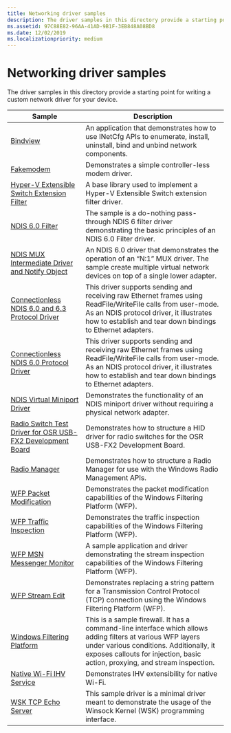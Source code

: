 ```yaml
---
title: Networking driver samples
description: The driver samples in this directory provide a starting point for writing a custom network driver for your device.
ms.assetid: 97C88E82-96AA-41AD-9B1F-3EB848A08BD8
ms.date: 12/02/2019
ms.localizationpriority: medium
---
```


# Networking driver samples

The driver samples in this directory provide a starting point for writing a custom network driver for your device.

| Sample | Description |
| --- | --- |
| [Bindview](https://docs.microsoft.com/samples/microsoft/windows-driver-samples/bindview-network-configuration-utility) | An application that demonstrates how to use INetCfg APIs to enumerate, install, uninstall, bind and unbind network components. |
| [Fakemodem](https://docs.microsoft.com/samples/microsoft/windows-driver-samples/fakemodem-driver) | Demonstrates a simple controller-less modem driver. |
| [Hyper-V Extensible Switch Extension Filter](https://docs.microsoft.com/samples/microsoft/windows-driver-samples/hyper-v-extensible-switch-extension-filter-driver) | A base library used to implement a Hyper-V Extensible Switch extension filter driver. |
| [NDIS 6.0 Filter](https://docs.microsoft.com/samples/microsoft/windows-driver-samples/ndis-60-filter-driver) | The sample is a do-nothing pass-through NDIS 6 filter driver demonstrating the basic principles of an NDIS 6.0 Filter driver. |
| [NDIS MUX Intermediate Driver and Notify Object](https://docs.microsoft.com/samples/microsoft/windows-driver-samples/ndis-mux-intermediate-driver-and-notify-object) | An NDIS 6.0 driver that demonstrates the operation of an “N:1” MUX driver. The sample create multiple virtual network devices on top of a single lower adapter. |
| [Connectionless NDIS 6.0 and 6.3 Protocol Driver](https://docs.microsoft.com/samples/microsoft/windows-driver-samples/ndis-connection-less-protocol-wdm-driver-sample) | This driver supports sending and receiving raw Ethernet frames using ReadFile/WriteFile calls from user-mode. As an NDIS protocol driver, it illustrates how to establish and tear down bindings to Ethernet adapters. |
| [Connectionless NDIS 6.0 Protocol Driver](https://docs.microsoft.com/samples/microsoft/windows-driver-samples/connection-less-ndis-60-protocol-kmdf-sample-driver)| This driver supports sending and receiving raw Ethernet frames using ReadFile/WriteFile calls from user-mode. As an NDIS protocol driver, it illustrates how to establish and tear down bindings to Ethernet adapters. |
| [NDIS Virtual Miniport Driver](https://docs.microsoft.com/samples/microsoft/windows-driver-samples/ndis-virtual-miniport-driver) | Demonstrates the functionality of an NDIS miniport driver without requiring a physical network adapter. |
| [Radio Switch Test Driver for OSR USB-FX2 Development Board](https://docs.microsoft.com/samples/microsoft/windows-driver-samples/radio-switch-test-driver-for-osr-usb-fx2-development-board) | Demonstrates how to structure a HID driver for radio switches for the OSR USB-FX2 Development Board. |
| [Radio Manager](https://docs.microsoft.com/samples/microsoft/windows-driver-samples/windows-radio-management-sample) | Demonstrates how to structure a Radio Manager for use with the Windows Radio Management APIs. |
| [WFP Packet Modification](https://docs.microsoft.com/samples/microsoft/windows-driver-samples/windows-filtering-platform-packet-modification-sample) | Demonstrates the packet modification capabilities of the Windows Filtering Platform (WFP). |
| [WFP Traffic Inspection](https://docs.microsoft.com/samples/microsoft/windows-driver-samples/windows-filtering-platform-traffic-inspection-sample) | Demonstrates the traffic inspection capabilities of the Windows Filtering Platform (WFP).  |
| [WFP MSN Messenger Monitor](https://docs.microsoft.com/samples/microsoft/windows-driver-samples/windows-filtering-platform-msn-messenger-monitor-sample) | A sample application and driver demonstrating the stream inspection capabilities of the Windows Filtering Platform (WFP). |
| [WFP Stream Edit](https://docs.microsoft.com/samples/microsoft/windows-driver-samples/windows-filtering-platform-stream-edit-sample) | Demonstrates replacing a string pattern for a Transmission Control Protocol (TCP) connection using the Windows Filtering Platform (WFP). |
| [Windows Filtering Platform](https://docs.microsoft.com/samples/microsoft/windows-driver-samples/windows-filtering-platform-sample) | This is a sample firewall. It has a command-line interface which allows adding filters at various WFP layers under various conditions. Additionally, it exposes callouts for injection, basic action, proxying, and stream inspection. |
| [Native Wi-Fi IHV Service](https://docs.microsoft.com/samples/microsoft/windows-driver-samples/ihv-sample-ui) | Demonstrates IHV extensibility for native Wi-Fi. |
| [WSK TCP Echo Server](https://docs.microsoft.com/samples/microsoft/windows-driver-samples/wsk-tcp-echo-server) | This sample driver is a minimal driver meant to demonstrate the usage of the Winsock Kernel (WSK) programming interface. |
